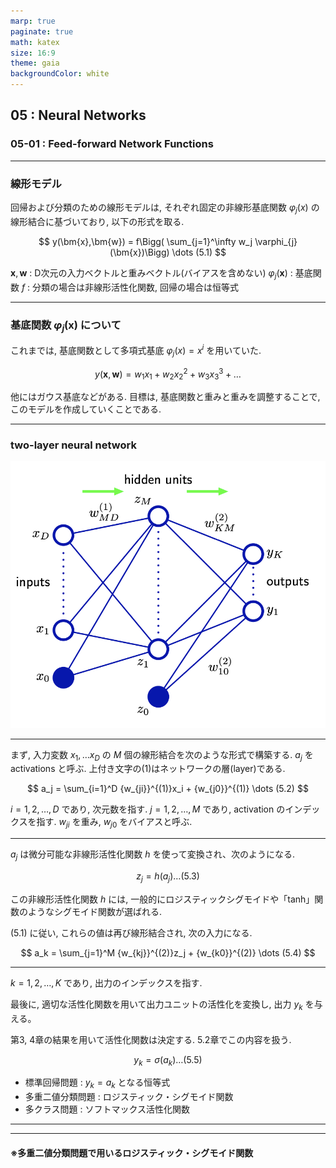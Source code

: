 ```yaml
---
marp: true
paginate: true
math: katex
size: 16:9
theme: gaia
backgroundColor: white
---
```

## 05 : Neural Networks
### 05-01 : Feed-forward Network Functions
---
### 線形モデル

回帰および分類のための線形モデルは, それぞれ固定の非線形基底関数 $\varphi_{j}(x)$ の線形結合に基づいており, 以下の形式を取る.

$$
y(\bm{x},\bm{w}) = f\Bigg( \sum_{j=1}^\infty w_j \varphi_{j}(\bm{x})\Bigg) \dots (5.1)
$$

$\bm{x}, \bm{w}$ : D次元の入力ベクトルと重みベクトル(バイアスを含めない)
$\varphi_{j}(\bm{x})$ : 基底関数
$f$ : 分類の場合は非線形活性化関数, 回帰の場合は恒等式

---
### 基底関数 $\varphi_{j}(\bm{x})$ について

これまでは, 基底関数として多項式基底 $\varphi_{j}(x)=x^i$ を用いていた.

$$
y(\bm{x},\bm{w}) = w_1x_1 + w_2{x_2}^2 + w_3{x_3}^3 + \ldots
$$

他にはガウス基底などがある.
目標は, 基底関数と重みと重みを調整することで, このモデルを作成していくことである.

---
### two-layer neural network

![height:500](images/two-layer_neural_network.png)

---

まず, 入力変数 $x_1, \ldots x_D$ の $M$ 個の線形結合を次のような形式で構築する. $a_j$ をactivations と呼ぶ. 上付き文字の$(1)$はネットワークの層(layer)である.

$$
a_j = \sum_{i=1}^D {w_{ji}}^{(1)}x_i + {w_{j0}}^{(1)} \dots (5.2)
$$

$i = 1,2,\ldots , D$ であり, 次元数を指す.
$j = 1,2,\ldots , M$ であり, activation のインデックスを指す.
$w_{ji}$ を重み, $w_{j0}$ をバイアスと呼ぶ.

---

$a_j$ は微分可能な非線形活性化関数 $h$ を使って変換され、次のようになる.

$$
z_j = h(a_j) \dots (5.3)
$$

この非線形活性化関数 $h$ には, 一般的にロジスティックシグモイドや「tanh」関数のようなシグモイド関数が選ばれる.

$(5.1)$ に従い, これらの値は再び線形結合され, 次の入力になる.

$$
a_k = \sum_{j=1}^M {w_{kj}}^{(2)}z_j + {w_{k0}}^{(2)} \dots (5.4)
$$

---

$k = 1,2,\ldots , K$ であり, 出力のインデックスを指す.

最後に, 適切な活性化関数を用いて出力ユニットの活性化を変換し, 出力 $y_k$ を与える。

第3, 4章の結果を用いて活性化関数は決定する. 5.2章でこの内容を扱う.

$$
y_k = \sigma (a_k) \dots (5.5)
$$

- 標準回帰問題 : $y_k = a_k$ となる恒等式
- 多重二値分類問題 : ロジスティック・シグモイド関数
- 多クラス問題 : ソフトマックス活性化関数

---



---

#### ※多重二値分類問題で用いるロジスティック・シグモイド関数



